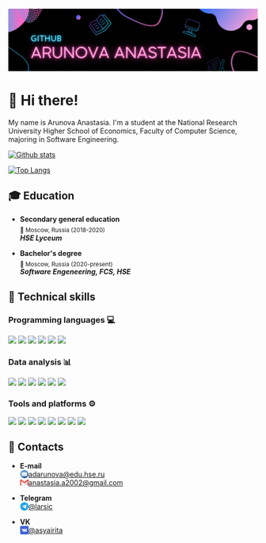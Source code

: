 [![](https://github.com/adarunova/adarunova/blob/main/images/header.png)](https://github.com/adarunova/adarunova/blob/main/images/header.png)

# 👋 Hi there!

My name is Arunova Anastasia. I'm a student at the National Research University Higher School of Economics, Faculty of Computer Science, majoring in Software Engineering.

[![Github stats](https://github-readme-stats.vercel.app/api?username=adarunova)](https://github.com/adarunova)

[![Top Langs](https://github-readme-stats.vercel.app/api/top-langs/?username=adarunova&layout=compact)](https://github.com/adarunova)

## :mortar_board: Education

- **Secondary general education**<br />
<sub>:date: Moscow, Russia (2018-2020) </sub><br />
***HSE Lyceum***


- **Bachelor's degree**<br />
<sub>:date: Moscow, Russia (2020-present)</sub> <br />
***Software Engeneering, FCS, HSE***


## 💼 Technical skills

### Programming languages :computer:

![](https://img.shields.io/badge/Code-Java-informational?style=flat&logo=java&color=FD7CC9)
![](https://img.shields.io/badge/Code-C%2B%2B-informational?style=flat&logo=cplusplus&color=FD7CC9)
![](https://img.shields.io/badge/Code-Python-informational?style=flat&logo=python&color=FD7CC9)
![](https://img.shields.io/badge/Code-C%23-informational?style=flat&logo=csharp&color=FD7CC9)
![](https://img.shields.io/badge/Code-C-informational?style=flat&logo=c&color=FD7CC9)
![](https://img.shields.io/badge/Code-SQLite-informational?style=flat&logo=sqlite&color=FD7CC9)

### Data analysis :bar_chart:

![](https://img.shields.io/badge/Platform-Jupyter-informational?style=flat&logo=jupyter&color=FD7CC9)
![](https://img.shields.io/badge/Library-Numpy-informational?style=flat&logo=numpy&color=FD7CC9)
![](https://img.shields.io/badge/Library-Pandas-informational?style=flat&logo=pandas&color=FD7CC9)
![](https://img.shields.io/badge/Library-Scipy-informational?style=flat&logo=scipy&color=FD7CC9)
![](https://img.shields.io/badge/Library-Scikit--learn-informational?style=flat&logo=scikitlearn&color=FD7CC9)
![](https://img.shields.io/badge/Library-Matplotlib-informational?style=flat&color=FD7CC9)

### Tools and platforms :gear:

![](https://img.shields.io/badge/Tools-Git-informational?style=flat&logo=git&color=FD7CC9)
![](https://img.shields.io/badge/Tools-Github-informational?style=flat&logo=github&color=FD7CC9)
![](https://img.shields.io/badge/Tools-LaTeX-informational?style=flat&logo=latex&color=FD7CC9)
![](https://img.shields.io/badge/Platform-Android-informational?style=flat&logo=android&color=FD7CC9)
![](https://img.shields.io/badge/Platform-Firebase-informational?style=flat&logo=firebase&color=FD7CC9)
![](https://img.shields.io/badge/Platform-Xamarin-informational?style=flat&logo=xamarin&color=FD7CC9)
![](https://img.shields.io/badge/Platform-.NET-informational?style=flat&logo=dotnet&color=FD7CC9)
![](https://img.shields.io/badge/Platform-Microsoft%20Azure-informational?style=flat&logo=microsoftazure&color=FD7CC9)


## 🤝 Contacts

- **E-mail** <br />
<img align="left" src="https://github.com/adarunova/adarunova/blob/main/images/email.png" width="17px"/> adarunova@edu.hse.ru <br />
<img align="left" src="https://github.com/adarunova/adarunova/blob/main/images/gmail.png" width="17px"/> anastasia.a2002@gmail.com

- **Telegram** <br />
<img align="left" src="https://github.com/adarunova/adarunova/blob/main/images/telegram.png" width="17px"/> [@larsic](https://t.me/larsic)

- **VK** <br />
<img align="left" src="https://github.com/adarunova/adarunova/blob/main/images/vk.png" width="17px"/> [@asyairita](https://vk.com/asyairita)
